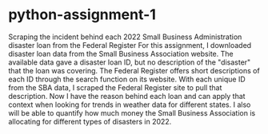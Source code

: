 # python-assignment-1
Scraping the incident behind each 2022 Small Business Administration disaster loan from the Federal Register
For this assignment, I downloaded disaster loan data from the Small Business Association website. 
The available data gave a disaster loan ID, but no description of the "disaster" that the loan was covering. 
The Federal Register offers short descriptions of each ID through the search function on its website. With each unique ID from the SBA data, I scraped the Federal Register site to pull that description. 
Now I have the reason behind each loan and can apply that context when looking for trends in weather data for different states. I also will be able to quantify how much money the Small Business Association is allocating for different types of disasters in 2022. 

